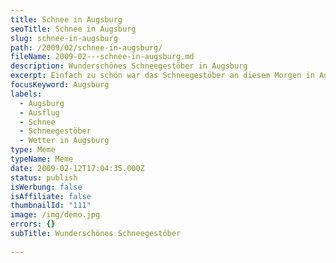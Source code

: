 ```yaml
---
title: Schnee in Augsburg
seoTitle: Schnee in Augsburg
slug: schnee-in-augsburg
path: /2009/02/schnee-in-augsburg/
fileName: 2009-02---schnee-in-augsburg.md
description: Wunderschönes Schneegestöber in Augsburg
excerpt: Einfach zu schön war das Schneegestöber an diesem Morgen in Augsburg.
focusKeyword: Augsburg
labels:
  - Augsburg
  - Ausflug
  - Schnee
  - Schneegestöber
  - Wetter in Augsburg
type: Meme
typeName: Meme
date: 2009-02-12T17:04:35.000Z
status: publish
isWerbung: false
isAffiliate: false
thumbnailId: "111"
image: /img/demo.jpg
errors: {}
subTitle: Wunderschönes Schneegestöber
  
---
```



  